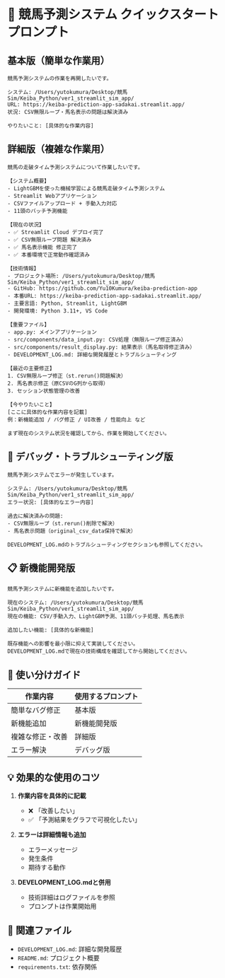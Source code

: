 # 🚀 競馬予測システム クイックスタートプロンプト

## 基本版（簡単な作業用）

```
競馬予測システムの作業を再開したいです。

システム: /Users/yutokumura/Desktop/競馬Sim/Keiba_Python/ver1_streamlit_sim_app/
URL: https://keiba-prediction-app-sadakai.streamlit.app/
状況: CSV無限ループ・馬名表示の問題は解決済み

やりたいこと: [具体的な作業内容]
```

## 詳細版（複雑な作業用）

```
競馬の走破タイム予測システムについて作業したいです。

【システム概要】
- LightGBMを使った機械学習による競馬走破タイム予測システム
- Streamlit Webアプリケーション
- CSVファイルアップロード + 手動入力対応
- 11頭のバッチ予測機能

【現在の状況】
- ✅ Streamlit Cloud デプロイ完了
- ✅ CSV無限ループ問題 解決済み
- ✅ 馬名表示機能 修正完了
- ✅ 本番環境で正常動作確認済み

【技術情報】
- プロジェクト場所: /Users/yutokumura/Desktop/競馬Sim/Keiba_Python/ver1_streamlit_sim_app/
- GitHub: https://github.com/Yu10Kumura/keiba-prediction-app
- 本番URL: https://keiba-prediction-app-sadakai.streamlit.app/
- 主要言語: Python, Streamlit, LightGBM
- 開発環境: Python 3.11+, VS Code

【重要ファイル】
- app.py: メインアプリケーション
- src/components/data_input.py: CSV処理（無限ループ修正済み）
- src/components/result_display.py: 結果表示（馬名取得修正済み）
- DEVELOPMENT_LOG.md: 詳細な開発履歴とトラブルシューティング

【最近の主要修正】
1. CSV無限ループ修正（st.rerun()問題解決）
2. 馬名表示修正（原CSVのG列から取得）
3. セッション状態管理の改善

【今やりたいこと】
[ここに具体的な作業内容を記載]
例：新機能追加 / バグ修正 / UI改善 / 性能向上 など

まず現在のシステム状況を確認してから、作業を開始してください。
```

## 🔧 デバッグ・トラブルシューティング版

```
競馬予測システムでエラーが発生しています。

システム: /Users/yutokumura/Desktop/競馬Sim/Keiba_Python/ver1_streamlit_sim_app/
エラー状況: [具体的なエラー内容]

過去に解決済みの問題:
- CSV無限ループ（st.rerun()削除で解決）
- 馬名表示問題（original_csv_data保持で解決）

DEVELOPMENT_LOG.mdのトラブルシューティングセクションも参照してください。
```

## 📋 新機能開発版

```
競馬予測システムに新機能を追加したいです。

現在のシステム: /Users/yutokumura/Desktop/競馬Sim/Keiba_Python/ver1_streamlit_sim_app/
現在の機能: CSV/手動入力、LightGBM予測、11頭バッチ処理、馬名表示

追加したい機能: [具体的な新機能]

既存機能への影響を最小限に抑えて実装してください。
DEVELOPMENT_LOG.mdで現在の技術構成を確認してから開始してください。
```

## 🎯 使い分けガイド

| 作業内容 | 使用するプロンプト |
|---------|-------------------|
| 簡単なバグ修正 | 基本版 |
| 新機能追加 | 新機能開発版 |
| 複雑な修正・改善 | 詳細版 |
| エラー解決 | デバッグ版 |

## 💡 効果的な使用のコツ

1. **作業内容を具体的に記載**
   - ❌ 「改善したい」
   - ✅ 「予測結果をグラフで可視化したい」

2. **エラーは詳細情報も追加**
   - エラーメッセージ
   - 発生条件
   - 期待する動作

3. **DEVELOPMENT_LOG.mdと併用**
   - 技術詳細はログファイルを参照
   - プロンプトは作業開始用

## 🔗 関連ファイル

- `DEVELOPMENT_LOG.md`: 詳細な開発履歴
- `README.md`: プロジェクト概要
- `requirements.txt`: 依存関係